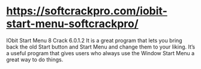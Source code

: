 # https://softcrackpro.com/iobit-start-menu-softcrackpro/
IObit Start Menu 8 Crack 6.0.1.2  It is a great program that lets you bring back the old Start button and Start Menu and change them to your liking. It’s a useful program that gives users who always use the Window Start Menu a great way to do things.

